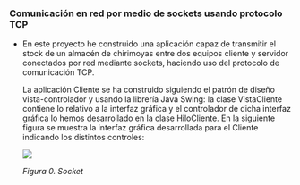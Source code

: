 ### Comunicación en red por medio de sockets usando protocolo TCP

- En este proyecto he construido una aplicación capaz de transmitir el stock de un almacén de chirimoyas entre dos equipos cliente y servidor conectados por red mediante sockets, haciendo uso del protocolo de comunicación TCP.

	La aplicación Cliente se ha construido siguiendo el patrón de diseño vista-controlador y usando la librería Java Swing: la clase VistaCliente contiene lo relativo a la interfaz gráfica y el controlador de dicha interfaz gráfica lo hemos desarrollado en la clase HiloCliente.
	En la siguiente figura se muestra la interfaz gráfica desarrollada para el Cliente indicando los distintos controles:
	
	![](https://raw.githubusercontent.com/hotomol/sockets/master/Images/socket.png)
	
	*Figura 0. Socket*
